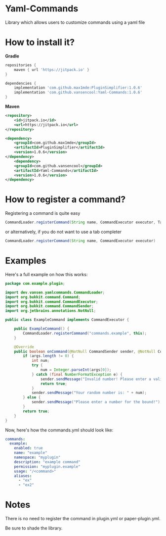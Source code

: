# Yaml-Commands

Library which allows users to customize commands using a yaml file

# How to install it?

**Gradle**

```groovy
repositories {
    maven { url 'https://jitpack.io' }
}
```

```groovy
dependencies {
    implementation 'com.github.max1mde:PluginSimplifier:1.0.6'
    implementation 'com.github.vansencool:Yaml-Commands:1.0.6'
}
```

**Maven**

```xml
<repository>
    <id>jitpack.io</id>
    <url>https://jitpack.io</url>
</repository>
```

```xml
<dependency>
    <groupId>com.github.max1mde</groupId>
    <artifactId>PluginSimplifier</artifactId>
    <version>1.0.6</version>
</dependency>
    <dependency>
    <groupId>com.github.vansencool</groupId>
    <artifactId>Yaml-Commands</artifactId>
    <version>1.0.6</version>
</dependency>
```

# How to register a command?

Registering a command is quite easy

```java
CommandLoader.registerCommand(String name, CommandExecutor executor, TabCompleter completer)
```

or alternatively, if you do not want to use a tab completer

```java
CommandLoader.registerCommand(String name, CommandExecutor executor)
```

# Examples

Here's a full example on how this works:

```java
package com.example.plugin;

import dev.vansen.yamlcommands.CommandLoader;
import org.bukkit.command.Command;
import org.bukkit.command.CommandExecutor;
import org.bukkit.command.CommandSender;
import org.jetbrains.annotations.NotNull;

public class ExampleCommand implements CommandExecutor {

    public ExampleCommand() {
        CommandLoader.registerCommand("commands.example", this);
    }

    @Override
    public boolean onCommand(@NotNull CommandSender sender, @NotNull Command command, @NotNull String label, @NotNull String[] args) {
        if (args.length != 0) {
            int num;
            try {
                num = Integer.parseInt(args[0]);
            } catch (final NumberFormatException e) {
                sender.sendMessage("Invalid number! Please enter a valid number for the bound");
                return true;
            }
            sender.sendMessage("Your random number is: " + num);
        } else {
            sender.sendMessage("Please enter a number for the bound!");
        }
        return true;
    }
}
```

Now, here's how the commands.yml should look like:

```yaml
commands:
  example:
    enabled: true
    name: "example"
    namespace: "myplugin"
    description: "example command"
    permission: "myplugin.example"
    usage: "/<command>"
    aliases:
      - "ex"
      - "ex2"
```

# Notes

There is no need to register the command in plugin.yml or paper-plugin.yml.

Be sure to shade the library.

